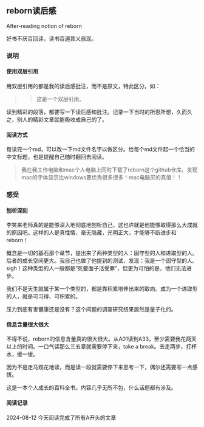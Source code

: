 ## reborn读后感

After-reading notion of reborn

好书不厌百回读，读书百遍其义自现。

### 说明

#### 使用双层引用

用双层引用的都是我的读后感批注，而不是原文，特此区分。如：

> > 这是一个双层引用。

读到精彩的段落，都要写一下读后感和批注。记录一下当时的所思所想，久而久之，别人的精彩文章就能吸收成自己的了。



#### 阅读方式

每读完一个md，可以改一下md文件名字以做区分。给每个md文件起一个恰当的中文标题，也是提醒自己随时翻回去阅读。

> 我在我工作电脑和mac个人电脑上同时下载了reborn这个github仓库。发现mac的字体显示比windows要优秀很多很多！mac电脑买的真值！！

### 感受

#### 刨析深刻

李笑来老师真的是能够深入地彻底地刨析自己，这也许就是他能够取得那么大成就的原因吧。这样的人是真性情，毫无隐藏，光明正大，才能够不断进步和reborn！

概念是一切的基石那个章节，提出来了两种类型的人：固守型的人和进取型的人。后者的成长空间更大。我自己也做了他提到的测试，发现：我是一个固守型的人。sigh！这种类型的人一般都是“死要面子活受罪”，但更为可怕的是，他们无法进步。

我们不是天生就属于某一个类型的，都是靠积累培养出来的取向。成为一个进取型的人，就是可习得、可积累的。

压力到底有害健康还是没有？这个问题的调查研究结果居然是量子化的。

#### 信息含量很大很大

不得不说，reborn的信息含量真的很大很大。从A01读到A33，至少需要我花两天以上的时间。一口气读那么三五章就需要停下来，take a break。去走两步，打杯水，缓一缓。

因为不是走马观花地读，而是读一段就需要停下来思考一下，偶尔还需要写一点感悟。

这是一本个人成长的百科全书。内容几乎无所不包，什么话题都有涉及。

#### 阅读记录

2024-08-12 今天阅读完成了所有A开头的文章

